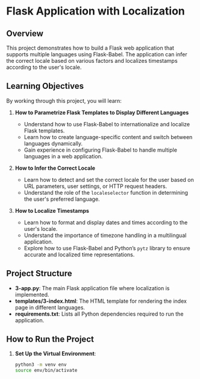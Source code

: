 # Flask Application with Localization

## Overview

This project demonstrates how to build a Flask web application that supports multiple languages using Flask-Babel. The application can infer the correct locale based on various factors and localizes timestamps according to the user's locale.

## Learning Objectives

By working through this project, you will learn:

1. **How to Parametrize Flask Templates to Display Different Languages**
   - Understand how to use Flask-Babel to internationalize and localize Flask templates.
   - Learn how to create language-specific content and switch between languages dynamically.
   - Gain experience in configuring Flask-Babel to handle multiple languages in a web application.

2. **How to Infer the Correct Locale**
   - Learn how to detect and set the correct locale for the user based on URL parameters, user settings, or HTTP request headers.
   - Understand the role of the `localeselector` function in determining the user's preferred language.

3. **How to Localize Timestamps**
   - Learn how to format and display dates and times according to the user's locale.
   - Understand the importance of timezone handling in a multilingual application.
   - Explore how to use Flask-Babel and Python’s `pytz` library to ensure accurate and localized time representations.

## Project Structure

- **3-app.py**: The main Flask application file where localization is implemented.
- **templates/3-index.html**: The HTML template for rendering the index page in different languages.
- **requirements.txt**: Lists all Python dependencies required to run the application.

## How to Run the Project

1. **Set Up the Virtual Environment**:
   ```bash
   python3 -m venv env
   source env/bin/activate

